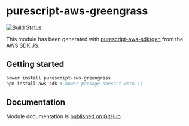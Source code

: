 # purescript-aws-greengrass

[![Build Status](https://app.wercker.com/status/5909b9e96d1080804b17a28f72f87b6b/s/master)](https://app.wercker.com/project/byKey/5909b9e96d1080804b17a28f72f87b6b)

This module has been generated with [purescript-aws-sdk/gen](https://github.com/purescript-aws-sdk/gen) from the [AWS SDK JS](https://github.com/aws/aws-sdk-js).

## Getting started

```sh
bower install purescript-aws-greengrass
npm install aws-sdk # bower package doesn't work :(
```

## Documentation

Module documentation is [published on GitHub](https://github.com/purescript-aws-sdk/purescript-aws-greengrass/tree/master/docs).
